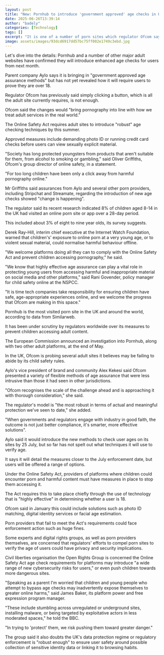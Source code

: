 ```yaml
---
layout: post
title: "New: Pornhub to introduce 'government approved' age checks in UK"
date: 2025-06-26T13:39:14
author: "badely"
categories: [Technology]
tags: []
excerpt: "It is one of a number of porn sites which regulator Ofcom says will bring in tougher age verification for users."
image: assets/images/93dcd6917dd57bc75ff002e1749c3ebd.jpg
---
```


Let's dive into the details: Pornhub and a number of other major adult websites have confirmed they will introduce enhanced age checks for users from next month.

Parent company Aylo says it is bringing in "government approved age assurance methods"  but has not yet revealed how it will require users to prove they are over 18.

Regulator Ofcom has previously said simply clicking a button, which is all the adult site currently requires, is not enough.

Ofcom said the changes would "bring pornography into line with how we treat adult services in the real world."

The Online Safety Act requires adult sites to introduce "robust" age checking techniques by this summer.

Approved measures include demanding photo ID or running credit card checks before users can view sexually explicit material.

"Society has long protected youngsters from products that aren't suitable for them, from alcohol to smoking or gambling," said Oliver Griffiths, Ofcom's group director of online safety, in a statement.

"For too long children have been only a click away from harmful pornography online."

Mr Griffiths said assurances from Aylo and several other porn providers, including Stripchat and Streamate, regarding the introduction of new age checks showed "change is happening".

The regulator said its recent research indicated 8% of children aged 8-14 in the UK had visited an online porn site or app over a 28-day period.

This included about 3% of eight to nine year olds, its survey suggests.

Derek Ray-Hill, interim chief executive at the Internet Watch Foundation, warned that children's' exposure to online porn at a very young age, or to violent sexual material, could normalise harmful behaviour offline.

"We welcome platforms doing all they can to comply with the Online Safety Act and prevent children accessing pornography," he said.

"We know that highly effective age assurance can play a vital role in protecting young users from accessing harmful and inappropriate material on social media and other platforms," said Rani Govender, policy manager for child safety online at the NSPCC.

"It is time tech companies take responsibility for ensuring children have safe, age-appropriate experiences online, and we welcome the progress that Ofcom are making in this space."

Pornhub is the most visited porn site in the UK and around the world, according to data from Similarweb.

It has been under scrutiny by regulators worldwide over its measures to prevent children accessing adult content.

The European Commission announced an investigation into Pornhub, along with two other adult platforms, at the end of May.

In the UK, Ofcom is probing several adult sites it believes may be failing to abide by its child safety rules.

Aylo's vice president of brand and community Alex Kekesi said Ofcom presented a variety of flexible methods of age assurance that were less intrusive than those it had seen in other jurisdictions.

"Ofcom recognises the scale of the challenge ahead and is approaching it with thorough consideration," she said.

The regulator's model is "the most robust in terms of actual and meaningful protection we've seen to date," she added.

"When governments and regulators engage with industry in good faith, the outcome is not just better compliance, it's smarter, more effective solutions".

Aylo said it would introduce the new methods to check user ages on its sites by 25 July, but so far has not spelt out what techniques it will use to verify age.

It says it will detail the measures closer to the July enforcement date, but users will be offered a range of options.

Under the Online Safety Act, providers of platforms where children could encounter  porn and harmful content must have measures in place to stop them accessing it.

The Act requires this to take place chiefly through the use of technology that is "highly effective" in determining whether a user is 18.

Ofcom said in January this could include solutions such as photo ID matching, digital identity services or facial age estimation.

Porn providers that fail to meet the Act's requirements could face enforcement action such as huge fines.

Some experts and digital rights groups, as well as porn providers themselves, are concerned that regulators' efforts to compel porn sites to verify the age of users could have privacy and security implications.

Civil liberties organisation the Open Rights Group is concerned the Online Safety Act age check requirements for platforms may introduce "a wide range of new cybersecurity risks for users," or even push children towards more dangerous sites.

"Speaking as a parent I'm worried that children and young people who attempt to bypass age checks may inadvertently expose themselves to greater online harms," said James Baker, its platform power and free expression program manager.

"These include stumbling across unregulated or underground sites, installing malware, or being targeted by exploitative actors in less moderated spaces," he told the BBC.

"In trying to 'protect' them, we risk pushing them toward greater danger."

The group said it also doubts the UK's data protection regime or regulatory enforcement is "robust enough" to ensure user safety around possible collection of sensitive identity data or linking it to browsing habits.

